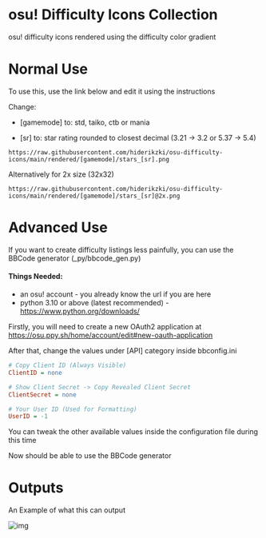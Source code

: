 # osu! Difficulty Icons Collection
osu! difficulty icons rendered using the difficulty color gradient

# Normal Use
To use this, use the link below and edit it using the instructions

Change:

* [gamemode] to: std, taiko, ctb or mania
  
* [sr] to: star rating rounded to closest decimal (3.21 -> 3.2 or 5.37 -> 5.4)

```
https://raw.githubusercontent.com/hiderikzki/osu-difficulty-icons/main/rendered/[gamemode]/stars_[sr].png
```

Alternatively for 2x size (32x32)

```
https://raw.githubusercontent.com/hiderikzki/osu-difficulty-icons/main/rendered/[gamemode]/stars_[sr]@2x.png
```

# Advanced Use
If you want to create difficulty listings less painfully, you can use the BBCode generator (_py/bbcode_gen.py)

#### Things Needed:
* an osu! account - you already know the url if you are here
* python 3.10 or above (latest recommended) - https://www.python.org/downloads/

Firstly, you will need to create a new OAuth2 application at https://osu.ppy.sh/home/account/edit#new-oauth-application

After that, change the values under [API] category inside bbconfig.ini

```ini
# Copy Client ID (Always Visible)
ClientID = none

# Show Client Secret -> Copy Revealed Client Secret
ClientSecret = none

# Your User ID (Used for Formatting)
UserID = -1
```

You can tweak the other available values inside the configuration file during this time

Now should be able to use the BBCode generator

# Outputs
An Example of what this can output

![img](https://i.imgur.com/VwKpRzw.png)

